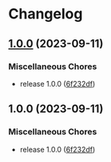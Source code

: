 # Changelog

## [1.0.0](https://github.com/workadventure/design-system/compare/v1.0.0...v1.0.0) (2023-09-11)


### Miscellaneous Chores

* release 1.0.0 ([6f232df](https://github.com/workadventure/design-system/commit/6f232df316c347478074ba5194c030c59f5e6e9c))

## 1.0.0 (2023-09-11)


### Miscellaneous Chores

* release 1.0.0 ([6f232df](https://github.com/workadventure/design-system/commit/6f232df316c347478074ba5194c030c59f5e6e9c))
